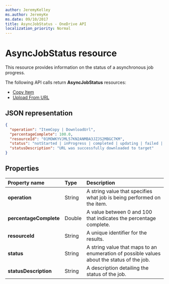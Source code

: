 ```yaml
---
author: JeremyKelley
ms.author: JeremyKe
ms.date: 09/10/2017
title: AsyncJobStatus - OneDrive API
localization_priority: Normal
---
```

# AsyncJobStatus resource

This resource provides information on the status of a asynchronous job progress.

The following API calls return **AsyncJobStatus** resources:

* [Copy Item](../api/driveitem_copy.md)
* [Upload From URL](../api/driveitem_upload_url.md)

## JSON representation

<!-- { "blockType": "resource", "@type": "microsoft.graph.asyncJobStatus", "@type.aka": "microsoft.graph.asyncOperationStatus", "optionalProperties": [ "operation", "resourceId", "statusDescription"] } -->

```json
{
  "operation": "ItemCopy | DownloadUrl",
  "percentageComplete": 100.0,
  "resourceId": "01MOWKYVJML57KN2ANMBA3JZJS2MBGC7KM",
  "status": "notStarted | inProgress | completed | updating | failed | deletePending | deleteFailed | waiting",
  "statusDescription": "URL was successfully downloaded to target"
}
```

## Properties

| Property name          | Type   | Description
|:-----------------------|:-------|:-------------------------------------------
| **operation**          | String | A string value that specifies what job is being performed on the item.
| **percentageComplete** | Double | A value between 0 and 100 that indicates the percentage complete.
| **resourceId**         | String | A unique identifier for the results.
| **status**             | String | A string value that maps to an enumeration of possible values about the status of the job.
| **statusDescription**  | String | A description detailing the status of the job.

<!-- {
  "type": "#page.annotation",
  "description": "AsyncJobResource provides details about how to poll for an async completion.",
  "keywords": "async,job status,async status,copy,upload from url",
  "section": "documentation",
  "suppressions": [
    "Warning: /resources/asyncJobStatus.md:
      Found potential enums in resource example that weren't defined in a table:(ItemCopy,DownloadUrl) are in resource, but () are in table",
    "Warning: /resources/asyncJobStatus.md:
      Found potential enums in resource example that weren't defined in a table:(notStarted,inProgress,completed,updating,failed,deletePending,deleteFailed,waiting) are in resource, but () are in table"
  ]
} -->
